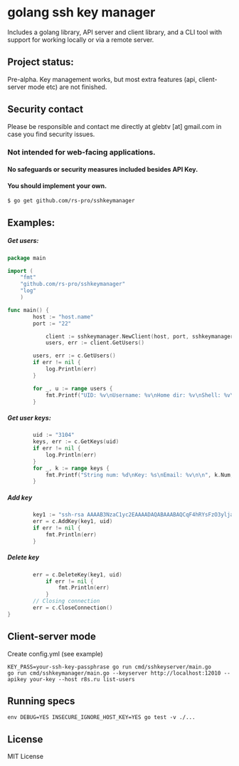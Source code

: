 # golang ssh key manager

Includes a golang library, API server and client library, and a CLI tool with support for working locally or via a remote server.

## Project status:

Pre-alpha. Key management works, but most extra features (api, client-server mode etc) are not finished.

## Security contact

Please be responsible and contact me directly at glebtv [at] gmail.com in case you find security issues.

### Not intended for web-facing applications.

#### No safeguards or security measures included besides API Key.

#### You should implement your own.

```
$ go get github.com/rs-pro/sshkeymanager
```

## Examples:

##### Get users:
```go
package main

import (
	"fmt"
	"github.com/rs-pro/sshkeymanager"
	"log"
	)

func main() {
    	host := "host.name"
    	port := "22"

			client := sshkeymanager.NewClient(host, port, sshkeymanager.DefaultConfig)
			users, err := client.GetUsers()

    	users, err := c.GetUsers()
    	if err != nil {
    		log.Println(err)
    	}

    	for _, u := range users {
    		fmt.Printf("UID: %v\nUsername: %v\nHome dir: %v\nShell: %v\n\n", u.UID, u.Name, u.Home, u.Shell)
    	}

```
##### Get user keys:
```go
    	uid := "3104"
    	keys, err := c.GetKeys(uid)
    	if err != nil {
    		log.Println(err)
    	}
    	for _, k := range keys {
    		fmt.Printf("String num: %d\nKey: %s\nEmail: %v\n\n", k.Num, k.Key, k.Email)
    	}
```

##### Add key
```go
    	key1 := "ssh-rsa AAAAB3NzaC1yc2EAAAADAQABAAABAQCqF4hRYsFzO3ylja7wPxut+vu6y2VhYmfOz5wMHuP7XpUvoK/O6Red4bOUAPgexHzRw5kRAKYnaIoMPjNQYCSIhr5xNLwkZTWBxKQ48pLkuBC0yrm+ePXe8sjdFq/0ctPMYX2ZAKYUledoAeb/JbE+zPCEnzhUUqq9pkqGkJJ7I3Fp6uaRx+DELYggIHs6gqWgXLHGdaGkGPNs1xoG4EFwHOx51Jlp1IKAktRjooM9rqPV/TUkM02CoR0VncWbkgDja2lSywdFb8e8keFvbBSPYsB40VMSpXroRJjQ5eQyJlaVyuodXkKGuJmd/5lEZrtQQLISspAjYF2cFgJSsvzz mail1@example.com"
    	err = c.AddKey(key1, uid)
    	if err != nil {
    		fmt.Println(err)
    	}
```
##### Delete key
```go
        err = c.DeleteKey(key1, uid)
           	if err != nil {
           		fmt.Println(err)
           	}
        // Closing connection
    	err = c.CloseConnection()
}
```

## Client-server mode

Create config.yml (see example)

```
KEY_PASS=your-ssh-key-passphrase go run cmd/sshkeyserver/main.go
go run cmd/sshkeymanager/main.go --keyserver http://localhost:12010 --apikey your-key --host r8s.ru list-users
```

## Running specs

```
env DEBUG=YES INSECURE_IGNORE_HOST_KEY=YES go test -v ./...
```

## License

MIT License
